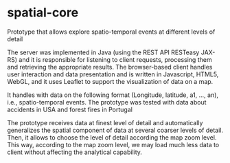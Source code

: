 # spatial-core
Prototype that allows explore spatio-temporal events at different levels of detail

The server was implemented in Java (using the REST API RESTeasy JAX-RS) and it is responsible for listening to client requests, processing them and 
retrieving the appropriate results. The browser-based client handles user interaction and data presentation and 
is written in Javascript, HTML5, WebGL, and it uses Leaflet to support the visualization of data on a map.

It handles with data on the following format (Longitude, latitude, a1, ..., an), i.e., spatio-temporal events. The prototype was tested with data about accidents in USA and forest fires in Portugal

The prototype receives data at finest level of detail and automatically generalizes the spatial component of data at several coarser levels of detail.
Then, it allows to choose the level of detail according the map zoom level. This way, according to the map zoom level, we may load much less data to client without affecting the analytical capability.


